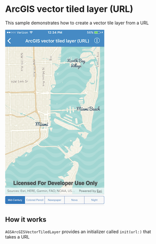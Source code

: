 # ArcGIS vector tiled layer (URL)

This sample demonstrates how to create a vector tile layer from a URL

![](image1.png)

## How it works

`AGSArcGISVectorTiledLayer` provides an initializer called `init(url:)`
that takes a URL
